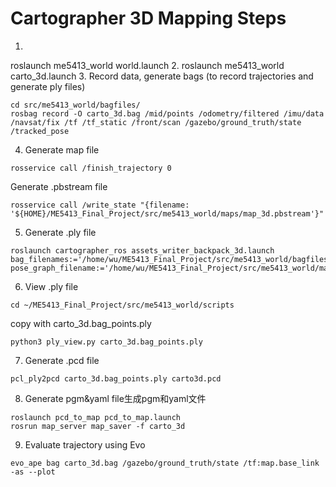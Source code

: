 # Cartographer 3D Mapping Steps
1. 
roslaunch me5413_world world.launch
2. 
roslaunch me5413_world carto_3d.launch
3. Record data, generate bags (to record trajectories and generate ply files)
```
cd src/me5413_world/bagfiles/
rosbag record -O carto_3d.bag /mid/points /odometry/filtered /imu/data /navsat/fix /tf /tf_static /front/scan /gazebo/ground_truth/state /tracked_pose 
```
4. Generate map file
```
rosservice call /finish_trajectory 0
```
Generate .pbstream file
```
rosservice call /write_state "{filename: '${HOME}/ME5413_Final_Project/src/me5413_world/maps/map_3d.pbstream'}"
```
5. Generate .ply file
```
roslaunch cartographer_ros assets_writer_backpack_3d.launch bag_filenames:='/home/wu/ME5413_Final_Project/src/me5413_world/bagfiles/carto_3d.bag' pose_graph_filename:='/home/wu/ME5413_Final_Project/src/me5413_world/maps/map_3d.pbstream'
```
6. View .ply file
```
cd ~/ME5413_Final_Project/src/me5413_world/scripts
```
copy with carto_3d.bag_points.ply
```
python3 ply_view.py carto_3d.bag_points.ply
```
7. Generate .pcd file
```
pcl_ply2pcd carto_3d.bag_points.ply carto3d.pcd
```
8. Generate pgm&yaml file生成pgm和yaml文件
```
roslaunch pcd_to_map pcd_to_map.launch
rosrun map_server map_saver -f carto_3d
```
9. Evaluate trajectory using Evo
```
evo_ape bag carto_3d.bag /gazebo/ground_truth/state /tf:map.base_link -as --plot

```
